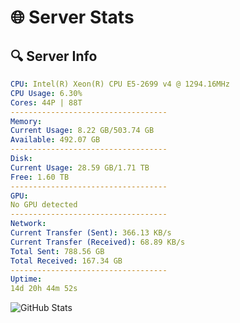 # 🌐 Server Stats
## 🔍 Server Info
```yaml
CPU: Intel(R) Xeon(R) CPU E5-2699 v4 @ 1294.16MHz
CPU Usage: 6.30%
Cores: 44P | 88T
-----------------------------------
Memory:
Current Usage: 8.22 GB/503.74 GB
Available: 492.07 GB
-----------------------------------
Disk:
Current Usage: 28.59 GB/1.71 TB
Free: 1.60 TB
-----------------------------------
GPU:
No GPU detected
-----------------------------------
Network:
Current Transfer (Sent): 366.13 KB/s
Current Transfer (Received): 68.89 KB/s
Total Sent: 788.56 GB
Total Received: 167.34 GB
-----------------------------------
Uptime:
14d 20h 44m 52s
```
![GitHub Stats](https://img.shields.io/badge/Updated-2025-05-04_13:53:40-blue)
